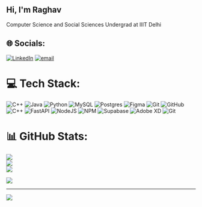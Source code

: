 ## Hi, I'm Raghav

Computer Science and Social Sciences Undergrad at IIIT Delhi<br/>



## 🌐 Socials:
[![LinkedIn](https://img.shields.io/badge/LinkedIn-%230077B5.svg?logo=linkedin&logoColor=white)](https://linkedin.com/in/www.linkedin.com/in/raghav-syal-0a28b2217) [![email](https://img.shields.io/badge/Email-D14836?logo=gmail&logoColor=white)](mailto:raghavsyalwork@gmail.com) 

# 💻 Tech Stack:
![C++](https://img.shields.io/badge/c++-%2300599C.svg?style=for-the-badge&logo=c%2B%2B&logoColor=white) ![Java](https://img.shields.io/badge/java-%23ED8B00.svg?style=for-the-badge&logo=openjdk&logoColor=white) ![Python](https://img.shields.io/badge/python-3670A0?style=for-the-badge&logo=python&logoColor=ffdd54) ![MySQL](https://img.shields.io/badge/mysql-4479A1.svg?style=for-the-badge&logo=mysql&logoColor=white) ![Postgres](https://img.shields.io/badge/postgres-%23316192.svg?style=for-the-badge&logo=postgresql&logoColor=white) ![Figma](https://img.shields.io/badge/figma-%23F24E1E.svg?style=for-the-badge&logo=figma&logoColor=white) ![Git](https://img.shields.io/badge/git-%23F05033.svg?style=for-the-badge&logo=git&logoColor=white) ![GitHub](https://img.shields.io/badge/github-%23121011.svg?style=for-the-badge&logo=github&logoColor=white) ![C++](https://img.shields.io/badge/c++-%2300599C.svg?style=for-the-badge&logo=c%2B%2B&logoColor=white) ![FastAPI](https://img.shields.io/badge/FastAPI-005571?style=for-the-badge&logo=fastapi) ![NodeJS](https://img.shields.io/badge/node.js-6DA55F?style=for-the-badge&logo=node.js&logoColor=white) ![NPM](https://img.shields.io/badge/NPM-%23CB3837.svg?style=for-the-badge&logo=npm&logoColor=white) ![Supabase](https://img.shields.io/badge/Supabase-3ECF8E?style=for-the-badge&logo=supabase&logoColor=white) ![Adobe XD](https://img.shields.io/badge/Adobe%20XD-470137?style=for-the-badge&logo=Adobe%20XD&logoColor=#FF61F6) ![Git](https://img.shields.io/badge/git-%23F05033.svg?style=for-the-badge&logo=git&logoColor=white)
# 📊 GitHub Stats:
![](https://github-readme-stats.vercel.app/api?username=raghavsyal&theme=merko&hide_border=false&include_all_commits=false&count_private=false)<br/>
![](https://nirzak-streak-stats.vercel.app/?user=raghavsyal&theme=merko&hide_border=false)<br/>
![](https://github-readme-stats.vercel.app/api/top-langs/?username=raghavsyal&theme=merko&hide_border=false&include_all_commits=false&count_private=false&layout=compact)


![](https://github-profile-trophy.vercel.app/?username=raghavsyal&theme=transparent&no-frame=false&no-bg=true&margin-w=4)

---
[![](https://visitcount.itsvg.in/api?id=raghavsyal&icon=4&color=0)](https://visitcount.itsvg.in)

<!-- Proudly created with GPRM ( https://gprm.itsvg.in ) -->
